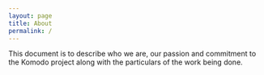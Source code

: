 ```yaml
---
layout: page
title: About
permalink: /
---
```


This document is to describe who we are, our passion and commitment to the Komodo project along with the particulars of the work being done.
